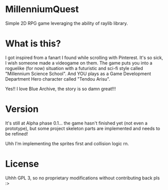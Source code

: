 # MillenniumQuest
Simple 2D RPG game leveraging the ability of raylib library.

# What is this?
I got inspired from a fanart I found while scrolling with Pinterest. It's so sick, I wish someone made a videogame on them.
The game puts you into a roguelike (for now) situation with a futuristic and sci-fi style called "Millennium Science School".
And YOU plays as a Game Development Department Hero character called "Tendou Arisu".

Yes!! I love Blue Archive, the story is so damn great!!!

# Version
It's still at Alpha phase 0.1... the game hasn't finished yet (not even a prototype), but some project skeleton parts are implemented and needs to be refined!

Uhh I'm implementing the sprites first and collision logic rn.

# License
Uhhh GPL 3, so no proprietary modifications without contributing back pls :>
